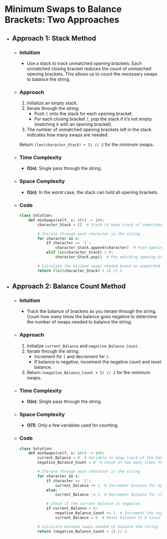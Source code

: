 # Minimum Swaps to Balance Brackets: Two Approaches

- ## Approach 1: Stack Method

    - ### Intuition
        - Use a stack to track unmatched opening brackets. Each unmatched closing bracket reduces the count of unmatched opening brackets. This allows us to count the necessary swaps to balance the string.

    - ### Approach
        1. Initialize an empty stack.
        2. Iterate through the string:
            - Push `[` onto the stack for each opening bracket.
            - For each closing bracket `]`, pop the stack if it’s not empty (matching it with an opening bracket).
        3. The number of unmatched opening brackets left in the stack indicates how many swaps are needed:
        
        Return `(len(character_Stack) + 1) // 2` for the minimum swaps.

    - ### Time Complexity
        - **O(n)**: Single pass through the string.

    - ### Space Complexity
        - **O(n)**: In the worst case, the stack can hold all opening brackets.

    - ### Code
        ```python
        class Solution:
            def minSwaps(self, s: str) -> int:
                character_Stack = []  # Stack to keep track of unmatched opening brackets

                # Iterate through each character in the string
                for character in s:
                    if character == '[':
                        character_Stack.append(character)  # Push opening brackets onto the stack
                    elif len(character_Stack) > 0:
                        character_Stack.pop()  # Pop matching opening bracket for each closing bracket

                # Calculate the minimum swaps needed based on unmatched opening brackets
                return (len(character_Stack) + 1) // 2
        ```

- ## Approach 2: Balance Count Method

    - ### Intuition
        - Track the balance of brackets as you iterate through the string. Count how many times the balance goes negative to determine the number of swaps needed to balance the string.

    - ### Approach
        1. Initialize `current_Balance` and `negative_Balance_Count`.
        2. Iterate through the string:
            - Increment for `[` and decrement for `]`.
            - If balance is negative, increment the negative count and reset balance.
        3. Return `(negative_Balance_Count + 1) // 2` for the minimum swaps.

    - ### Time Complexity
        - **O(n)**: Single pass through the string.

    - ### Space Complexity
        - **O(1)**: Only a few variables used for counting.

    - ### Code
        ```python
        class Solution:
            def minSwaps(self, s: str) -> int:
                current_Balance = 0  # Variable to keep track of the balance of brackets
                negative_Balance_Count = 0  # Count of how many times the balance goes negative

                # Iterate through each character in the string
                for character in s:
                    if character == '[':
                        current_Balance += 1  # Increment balance for opening bracket
                    else:
                        current_Balance -= 1  # Decrement balance for closing bracket

                    # Check if the current balance is negative
                    if current_Balance < 0:
                        negative_Balance_Count += 1  # Increment the negative balance count
                        current_Balance = 0  # Reset balance to 0 since we've accounted for the imbalance

                # Calculate minimum swaps needed to balance the string
                return (negative_Balance_Count + 1) // 2
        ```